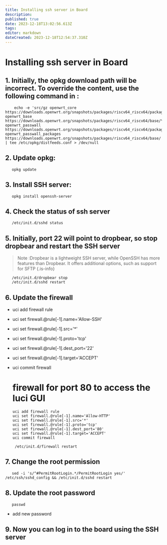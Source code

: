 ```yaml
---
title: Installing ssh server in Board 
description: 
published: true
date: 2023-12-18T13:02:56.613Z
tags: 
editor: markdown
dateCreated: 2023-12-18T12:54:37.310Z
---
```


# Installing ssh server in Board
 
## 1. Initially, the opkg download path will be incorrect. To override the content, use the following command in :

        echo -e 'src/gz openwrt_core https://downloads.openwrt.org/snapshots/packages/riscv64_riscv64/packages/\nsrc/gz openwrt_base https://downloads.openwrt.org/snapshots/packages/riscv64_riscv64/base/\nsrc/gz openwrt_passwall https://downloads.openwrt.org/snapshots/packages/riscv64_riscv64/packages/\nsrc/gz openwrt_passwall_packages https://downloads.openwrt.org/snapshots/packages/riscv64_riscv64/base/' | tee /etc/opkg/distfeeds.conf > /dev/null
## 2. Update opkg:

       opkg update

## 3. Install SSH server:

       opkg install openssh-server
## 4. Check the status of ssh server

       /etc/init.d/sshd status
## 5. Initially, port 22 will point to dropbear, so stop dropbear and restart the SSH server
> Note :Dropbear is a lightweight SSH server, while OpenSSH has more features than Dropbear. It offers additional options, such as support for SFTP
{.is-info}


       /etc/init.d/dropbear stop
       /etc/init.d/sshd restart
## 6. Update the firewall

- uci add firewall rule
- uci set firewall.@rule[-1].name='Allow-SSH'
- uci set firewall.@rule[-1].src='*'
- uci set firewall.@rule[-1].proto='tcp'
- uci set firewall.@rule[-1].dest_port='22'
- uci set firewall.@rule[-1].target='ACCEPT'
- uci commit firewall
    # firewall for port 80 to access the luci GUI 

      uci add firewall rule
      uci set firewall.@rule[-1].name='Allow-HTTP'
      uci set firewall.@rule[-1].src='*'
      uci set firewall.@rule[-1].proto='tcp'
      uci set firewall.@rule[-1].dest_port='80'
      uci set firewall.@rule[-1].target='ACCEPT'
      uci commit firewall

       /etc/init.d/firewall restart
## 7. Change the root permission

       sed -i 's/^#PermitRootLogin.*/PermitRootLogin yes/' /etc/ssh/sshd_config && /etc/init.d/sshd restart
## 8. Update the root password

       passwd 
- add new password
## 9. Now you can log in to the board using the SSH server
